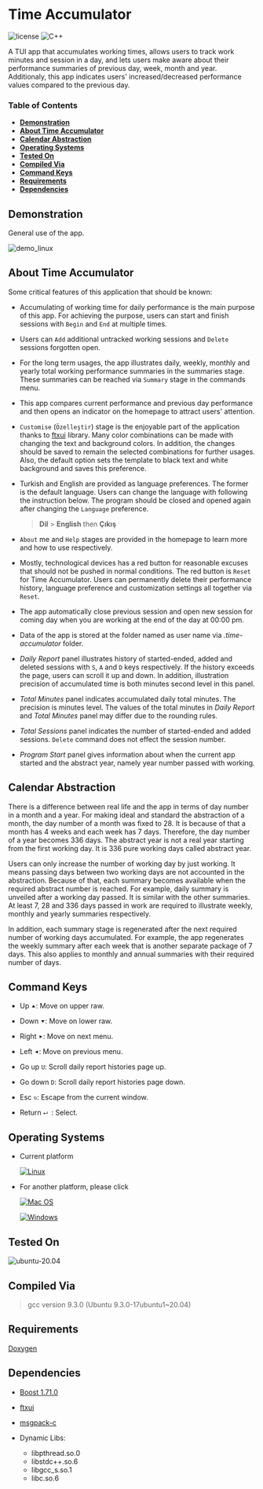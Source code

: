 # Time Accumulator

![license][badge.license]
![C++][badge.cpp]

[badge.license]: https://img.shields.io/github/license/asari555/TimeAccumulator_windows?color=brightgreen
[badge.cpp]: https://img.shields.io/badge/c++-%2300599C.svg?style=flat&logo=c%2B%2B&logoColor=white

A TUI app that accumulates working times, allows users to track work minutes and session in a day, and lets users make aware about their performance summaries of previous day, week, month and year. Additionaly, this app indicates users' increased/decreased performance values compared to the previous day.

### Table of Contents

+ **[Demonstration](#demonstration)**
+ **[About Time Accumulator](#about-time-accumulator)**
+ **[Calendar Abstraction](#calendar-abstraction)**
+ **[Operating Systems](#operating-systems)**
+ **[Tested On](#tested-on)**
+ **[Compiled Via](#compiled-via)**
+ **[Command Keys](#command-keys)**
+ **[Requirements](#requirements)**
+ **[Dependencies](#dependencies)**

## Demonstration 

General use of the app.

![demo_linux](./doc/demo_linux.gif)

## About Time Accumulator

Some critical features of this application that should be known:

+ Accumulating of working time for daily performance is the main purpose of this app. For achieving the purpose, users can start and finish sessions with `Begin` and `End` at multiple times.

+ Users can `Add` additional untracked working sessions and `Delete` sessions forgotten open.

+ For the long term usages, the app illustrates daily, weekly, monthly and yearly total working performance summaries in the summaries stage. These summaries can be reached via `Summary` stage in the commands menu. 

+ This app compares current performance and previous day performance and then opens an indicator on the homepage to attract users' attention.

+ `Customise` (`Özelleştir`) stage is the enjoyable part of the application thanks to [ftxui](https://github.com/ArthurSonzogni/FTXUI) library. Many color combinations can be made with changing the text and background colors. In addition, the changes should be saved to remain the selected combinations for further usages. Also, the default option sets the template to black text and white background and saves this preference.

+ Turkish and English are provided as language preferences. The former is the default language. Users can change the language with following the instruction below. The program should be closed and opened again after changing the `Language` preference.

    > **Dil** > **English**	then	**Çıkış**

+ `About` me and `Help` stages are provided in the homepage to learn more and how to use respectively.

+ Mostly, technological devices has a red button for reasonable excuses that should not be pushed in normal conditions. The red button is `Reset` for Time Accumulator. Users can permanently delete their performance history, language preference and customization settings all together via `Reset`.

+ The app automatically close previous session and open new session for coming day when you are working at the end of the day at 00:00 pm.

+ Data of the app is stored at the folder named as user name via *.time-accumulator* folder.

+ *Daily Report* panel illustrates history of started-ended, added and deleted sessions with `S`, `A` and `D` keys respectively. If the history exceeds the page, users can scroll it up and down. In addition, illustration precision of accumulated time is both minutes second level in this panel.

+ *Total Minutes* panel indicates accumulated daily total minutes. The precision is minutes level. The values of the total minutes in *Daily Report* and *Total Minutes* panel may differ due to the rounding rules. 

+ *Total Sessions* panel indicates the number of started-ended and added sessions. `Delete` command does not effect the session number. 

+ *Program Start* panel gives information about when the current app started and the abstract year, namely year number passed with working. 

## Calendar Abstraction

There is a difference between real life and the app in terms of day number in a month and a year. For making ideal and standard the abstraction of a month, the day number of a month was fixed to 28. It is because of that a month has 4 weeks and each week has 7 days. Therefore, the day number of a year becomes 336 days. The abstract year is not a real year starting from the first working day. It is 336 pure working days called abstract year.

Users can only increase the number of working day by just working. It means passing days between two working days are not accounted in the abstraction. Because of that, each summary becomes available when the required abstract number is reached. For example, daily summary is unveiled after a working day passed. It is similar with the other summaries. At least 7, 28 and 336 days passed in work are required to illustrate weekly, monthly and yearly summaries respectively.

In addition, each summary stage is regenerated after the next required number of working days accumulated. For example, the app regenerates the weekly summary after each week that is another separate package of 7 days. This also applies to monthly and annual summaries with their required number of days.

## Command Keys

+ Up `⯅`: Move on upper raw.

+ Down `⯆`: Move on lower raw.

+ Right `⯈`: Move on next menu.

+ Left `⯇`: Move on previous menu.

+ Go up `U`: Scroll daily report histories page up.

+ Go down `D`: Scroll daily report histories page down.

+ Esc `⎋`: Escape from the current window.

+ Return `⮠ `: Select.

## Operating Systems

+ Current platform

    [![Linux](https://img.shields.io/badge/Linux-FCC624?style=flat&logo=linux&logoColor=black)](https://github.com/asari555/TimeAccumulator)

+ For another platform, please click
    
	[![Mac OS](https://img.shields.io/badge/mac%20os-gray?style=flat&logo=macos&logoColor=F0F0F0)](https://github.com/asari555/TimeAccumulator_macos)

    [![Windows](https://img.shields.io/badge/Windows-0078D6?style=flat&logo=windows&logoColor=white)](https://github.com/asari555/TimeAccumulator_windows)

## Tested On

![ubuntu-20.04](https://img.shields.io/badge/ubuntu-20.04-brightgreen.svg)

## Compiled Via

> gcc version 9.3.0 (Ubuntu 9.3.0-17ubuntu1~20.04)

## Requirements

[Doxygen](https://www.doxygen.nl/index.html)

## Dependencies

+ [Boost 1.71.0](https://www.boost.org/doc/libs/1_71_0/more/getting_started/windows.html)

+ [ftxui](https://github.com/ArthurSonzogni/FTXUI)

+ [msgpack-c](https://github.com/msgpack/msgpack-c/tree/cpp_master)

+ Dynamic Libs:
	- libpthread.so.0
	- libstdc++.so.6
	- libgcc_s.so.1
	- libc.so.6
